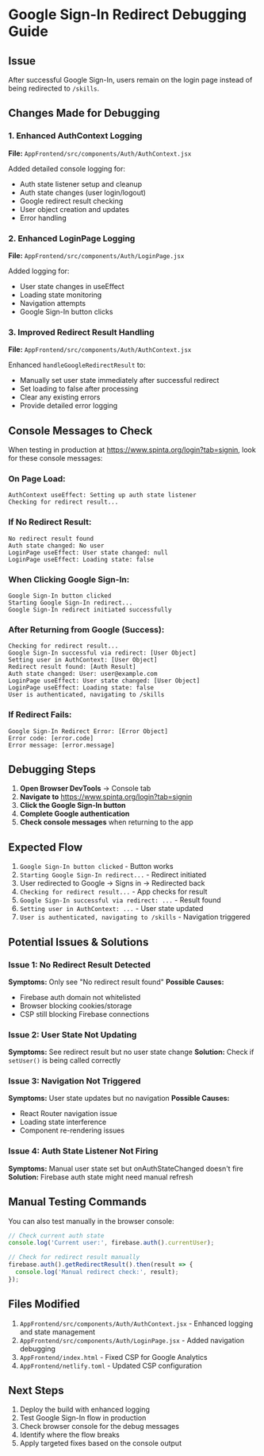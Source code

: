 # Google Sign-In Redirect Debugging Guide

## Issue
After successful Google Sign-In, users remain on the login page instead of being redirected to `/skills`.

## Changes Made for Debugging

### 1. Enhanced AuthContext Logging
**File:** `AppFrontend/src/components/Auth/AuthContext.jsx`

Added detailed console logging for:
- Auth state listener setup and cleanup
- Auth state changes (user login/logout)
- Google redirect result checking
- User object creation and updates
- Error handling

### 2. Enhanced LoginPage Logging
**File:** `AppFrontend/src/components/Auth/LoginPage.jsx`

Added logging for:
- User state changes in useEffect
- Loading state monitoring
- Navigation attempts
- Google Sign-In button clicks

### 3. Improved Redirect Result Handling
**File:** `AppFrontend/src/components/Auth/AuthContext.jsx`

Enhanced `handleGoogleRedirectResult` to:
- Manually set user state immediately after successful redirect
- Set loading to false after processing
- Clear any existing errors
- Provide detailed error logging

## Console Messages to Check

When testing in production at https://www.spinta.org/login?tab=signin, look for these console messages:

### On Page Load:
```
AuthContext useEffect: Setting up auth state listener
Checking for redirect result...
```

### If No Redirect Result:
```
No redirect result found
Auth state changed: No user
LoginPage useEffect: User state changed: null
LoginPage useEffect: Loading state: false
```

### When Clicking Google Sign-In:
```
Google Sign-In button clicked
Starting Google Sign-In redirect...
Google Sign-In redirect initiated successfully
```

### After Returning from Google (Success):
```
Checking for redirect result...
Google Sign-In successful via redirect: [User Object]
Setting user in AuthContext: [User Object]
Redirect result found: [Auth Result]
Auth state changed: User: user@example.com
LoginPage useEffect: User state changed: [User Object]
LoginPage useEffect: Loading state: false
User is authenticated, navigating to /skills
```

### If Redirect Fails:
```
Google Sign-In Redirect Error: [Error Object]
Error code: [error.code]
Error message: [error.message]
```

## Debugging Steps

1. **Open Browser DevTools** → Console tab
2. **Navigate to** https://www.spinta.org/login?tab=signin
3. **Click the Google Sign-In button**
4. **Complete Google authentication**
5. **Check console messages** when returning to the app

## Expected Flow

1. `Google Sign-In button clicked` - Button works
2. `Starting Google Sign-In redirect...` - Redirect initiated
3. User redirected to Google → Signs in → Redirected back
4. `Checking for redirect result...` - App checks for result
5. `Google Sign-In successful via redirect: ...` - Result found
6. `Setting user in AuthContext: ...` - User state updated
7. `User is authenticated, navigating to /skills` - Navigation triggered

## Potential Issues & Solutions

### Issue 1: No Redirect Result Detected
**Symptoms:** Only see "No redirect result found"
**Possible Causes:**
- Firebase auth domain not whitelisted
- Browser blocking cookies/storage
- CSP still blocking Firebase connections

### Issue 2: User State Not Updating
**Symptoms:** See redirect result but no user state change
**Solution:** Check if `setUser()` is being called correctly

### Issue 3: Navigation Not Triggered
**Symptoms:** User state updates but no navigation
**Possible Causes:**
- React Router navigation issue
- Loading state interference
- Component re-rendering issues

### Issue 4: Auth State Listener Not Firing
**Symptoms:** Manual user state set but onAuthStateChanged doesn't fire
**Solution:** Firebase auth state might need manual refresh

## Manual Testing Commands

You can also test manually in the browser console:

```javascript
// Check current auth state
console.log('Current user:', firebase.auth().currentUser);

// Check for redirect result manually
firebase.auth().getRedirectResult().then(result => {
  console.log('Manual redirect check:', result);
});
```

## Files Modified

1. `AppFrontend/src/components/Auth/AuthContext.jsx` - Enhanced logging and state management
2. `AppFrontend/src/components/Auth/LoginPage.jsx` - Added navigation debugging
3. `AppFrontend/index.html` - Fixed CSP for Google Analytics
4. `AppFrontend/netlify.toml` - Updated CSP configuration

## Next Steps

1. Deploy the build with enhanced logging
2. Test Google Sign-In flow in production
3. Check browser console for the debug messages
4. Identify where the flow breaks
5. Apply targeted fixes based on the console output 